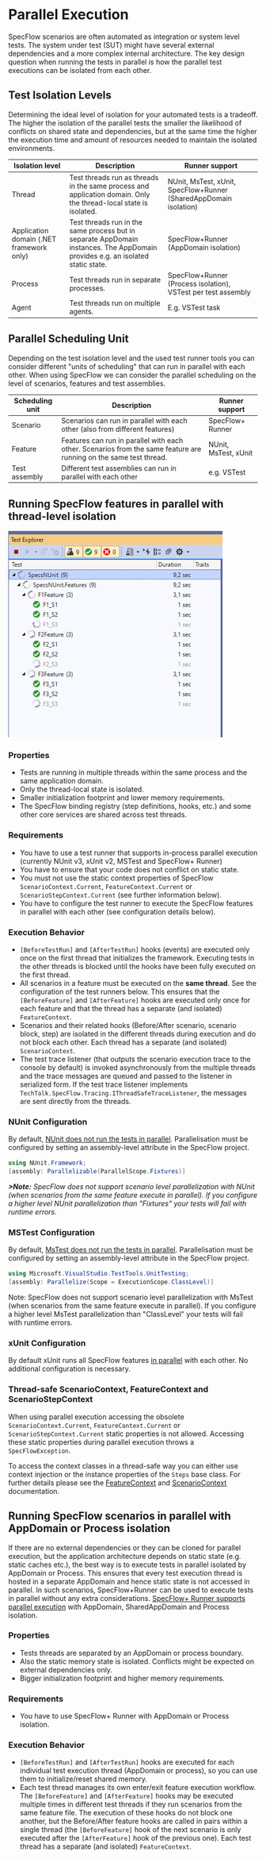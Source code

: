 # Parallel Execution

SpecFlow scenarios are often automated as integration or system level tests. The system under test (SUT) might have several external dependencies and a more complex internal architecture. The key design question when running the tests in parallel is how the parallel test executions can be isolated from each other.

## Test Isolation Levels

Determining the ideal level of isolation for your automated tests is a tradeoff. The higher the isolation of the parallel tests the smaller the likelihood of conflicts on shared state and dependencies, but at the same time the higher the execution time and amount of resources needed to maintain the isolated environments.

| Isolation level | Description | Runner support |
| --------------- | ----------- | -------------- |
| Thread | Test threads run as threads in the same process and application domain. Only the thread-local state is isolated. | NUnit, MsTest, xUnit, SpecFlow+Runner (SharedAppDomain isolation) |
| Application domain  (.NET framework only) | Test threads run in the same process but in separate AppDomain instances. The AppDomain provides e.g. an isolated static state. | SpecFlow+Runner (AppDomain isolation) |
| Process | Test threads run in separate processes. | SpecFlow+Runner (Process isolation), VSTest per test assembly |
| Agent | Test threads run on multiple agents. | E.g. VSTest task |

## Parallel Scheduling Unit

Depending on the test isolation level and the used test runner tools you can consider different "units of scheduling" that can run in parallel with each other.
When using SpecFlow we can consider the parallel scheduling on the level of scenarios, features and test assemblies.

| Scheduling unit  | Description          | Runner support       |
| ---------------- | -------------------- | -------------------- |
| Scenario         | Scenarios can run in parallel with each other (also from different features) | SpecFlow+ Runner     |
| Feature          | Features can run in parallel with each other. Scenarios from the same feature are running on the same test thread. | NUnit, MsTest, xUnit |
| Test assembly    | Different test assemblies can run in parallel with each other | e.g. VSTest |

## Running SpecFlow features in parallel with thread-level isolation

![Parallel execution of features in Test Explorer](../_static/images/parallel_execution_test_explorer.png)

### Properties

* Tests are running in multiple threads within the same process and the same application domain.
* Only the thread-local state is isolated.
* Smaller initialization footprint and lower memory requirements.
* The SpecFlow binding registry (step definitions, hooks, etc.) and some other core services are shared across test threads.

### Requirements

* You have to use a test runner that supports in-process parallel execution (currently NUnit v3, xUnit v2, MSTest and SpecFlow+ Runner)
* You have to ensure that your code does not conflict on static state.
* You must not use the static context properties of SpecFlow `ScenarioContext.Current`, `FeatureContext.Current` or `ScenarioStepContext.Current` (see further information below).
* You have to configure the test runner to execute the SpecFlow features in parallel with each other (see configuration details below).

### Execution Behavior

* `[BeforeTestRun]` and `[AfterTestRun]` hooks (events) are executed only once on the first thread that initializes the framework. Executing tests in the other threads is blocked until the hooks have been fully executed on the first thread.
* All scenarios in a feature must be executed on the **same thread**. See the configuration of the test runners below. This ensures that the `[BeforeFeature]` and `[AfterFeature]` hooks are executed only once for each feature and that the thread has a separate (and isolated) `FeatureContext`.
* Scenarios and their related hooks (Before/After scenario, scenario block, step) are isolated in the different threads during execution and do not block each other. Each thread has a separate (and isolated) `ScenarioContext`.
* The test trace listener (that outputs the scenario execution trace to the console by default) is invoked asynchronously from the multiple threads and the trace messages are queued and passed to the listener in serialized form. If the test trace listener implements `TechTalk.SpecFlow.Tracing.IThreadSafeTraceListener`, the messages are sent directly from the threads.

### NUnit Configuration

By default, [NUnit does not run the tests in parallel](https://docs.nunit.org/articles/nunit/writing-tests/attributes/parallelizable.html).
Parallelisation must be configured by setting an assembly-level attribute in the SpecFlow project.

```c#
using NUnit.Framework;
[assembly: Parallelizable(ParallelScope.Fixtures)]
```

***>Note:** SpecFlow does not support scenario level parallelization with NUnit (when scenarios from the same feature execute in parallel). If you configure a higher level NUnit parallelization than "Fixtures" your tests will fail with runtime errors.*

### MSTest Configuration

By default, [MsTest does not run the tests in parallel](https://devblogs.microsoft.com/devops/mstest-v2-in-assembly-parallel-test-execution/).
Parallelisation must be configured by setting an assembly-level attribute in the SpecFlow project.

```c#
using Microsoft.VisualStudio.TestTools.UnitTesting;
[assembly: Parallelize(Scope = ExecutionScope.ClassLevel)]
```

Note: SpecFlow does not support scenario level parallelization with MsTest (when scenarios from the same feature execute in parallel). If you configure a higher level MsTest parallelization than "ClassLevel" your tests will fail with runtime errors.

### xUnit Configuration

By default xUnit runs all SpecFlow features [in parallel](https://xunit.net/docs/running-tests-in-parallel) with each other. No additional configuration is necessary.

### Thread-safe ScenarioContext, FeatureContext and ScenarioStepContext

When using parallel execution accessing the obsolete `ScenarioContext.Current`, `FeatureContext.Current` or `ScenarioStepContext.Current` static properties is not allowed.  Accessing these static properties during parallel execution throws a `SpecFlowException`.

To access the context classes in a thread-safe way you can either use context injection or the instance properties of the `Steps` base class. For further details please see the [FeatureContext](../Bindings/FeatureContext.md) and [ScenarioContext](../Bindings/ScenarioContext.md) documentation.

## Running SpecFlow scenarios in parallel with AppDomain or Process isolation

If there are no external dependencies or they can be cloned for parallel execution, but the application architecture depends on static state (e.g. static caches etc.), the best way is to execute tests in parallel isolated by AppDomain or Process. This ensures that every test execution thread is hosted in a separate AppDomain and hence static state is not accessed in parallel. In such scenarios, SpecFlow+Runner can be used to execute tests in parallel without any extra considerations. [SpecFlow+ Runner supports parallel execution](https://specflow.org/plus/documentation/Execution/) with AppDomain, SharedAppDomain and Process isolation.

### Properties

* Tests threads are separated by an AppDomain or process boundary.
* Also the static memory state is isolated. Conflicts might be expected on external dependencies only.
* Bigger initialization footprint and higher memory requirements.

### Requirements

* You have to use SpecFlow+ Runner with AppDomain or Process isolation.

### Execution Behavior

* `[BeforeTestRun]` and `[AfterTestRun]` hooks are executed for each individual test execution thread (AppDomain or process), so you can use them to initialize/reset shared memory.
* Each test thread manages its own enter/exit feature execution workflow. The `[BeforeFeature]` and `[AfterFeature]` hooks may be executed multiple times in different test threads if they run scenarios from the same feature file. The execution of these hooks do not block one another, but the Before/After feature hooks are called in pairs within a single thread (the `[BeforeFeature]` hook of the next scenario is only executed after the `[AfterFeature]` hook of the previous one). Each test thread has a separate (and isolated) `FeatureContext`.
